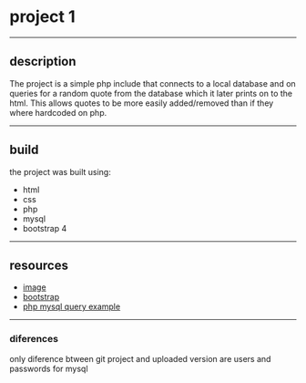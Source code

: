 # project 1 

---
## description
The project is a simple php include that connects to a local database and on queries for a random quote from the database which it later prints on to the html. 
This allows quotes to be more easily added/removed than if they where hardcoded on php.

---
## build
the project was built using:
* html
* css
* php
* mysql
* bootstrap 4
 
---
## resources
* [image](https://twitter.com/andajojo/status/921927886633762816)
* [bootstrap](http://getbootstrap.com/)
* [php mysql query example](https://www.w3schools.com/Php/php_mysql_select.asp)

---
### diferences
only diference btween git project and uploaded version are users and passwords for mysql